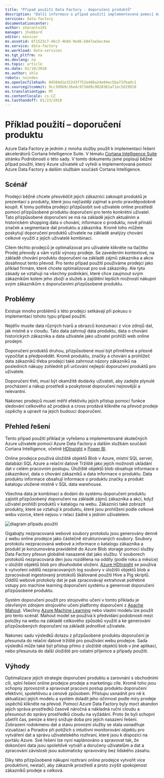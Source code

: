 ```yaml
---
title: "Případ použití Data Factory - doporučení produktů"
description: "Další informace o případ použití implementovaná pomocí Azure Data Factory spolu s jinými službami."
services: data-factory
documentationcenter: 
author: sharonlo101
manager: jhubbard
editor: monicar
ms.assetid: 6f1523c7-46c3-4b8d-9ed6-b847ae5ec4ae
ms.service: data-factory
ms.workload: data-services
ms.tgt_pltfrm: na
ms.devlang: na
ms.topic: article
ms.date: 01/10/2018
ms.author: shlo
robots: noindex
ms.openlocfilehash: 04504d1e32243f752e488a24e04ec5ba73fbadc1
ms.sourcegitcommit: 9cc3d9b9c36e4c973dd9c9028361af1ec5d29910
ms.translationtype: MT
ms.contentlocale: cs-CZ
ms.lasthandoff: 01/23/2018
---
```

# <a name="use-case---product-recommendations"></a>Příklad použití – doporučení produktu
Azure Data Factory je jedním z mnoha služby použít k implementaci řešení akcelerátorů Cortana Intelligence Suite.  V tématu [Cortana Intelligence Suite](http://www.microsoft.com/cortanaanalytics) stránku Podrobnosti o této sady. V tomto dokumentu jsme popisují běžné případ použití, který Azure uživatelé už vyřeší a implementovaná pomocí Azure Data Factory a dalším službám součásti Cortana Intelligence.

## <a name="scenario"></a>Scénář
Prodejci běžně chcete přesvědčit jejich zákazníci zakoupit produktů je prezentací s produkty, které jsou nejčastěji zajímat a proto pravděpodobně koupit. K tomu potřeba prodejci přizpůsobit své uživatele online prostředí pomocí přizpůsobené produktu doporučení pro tento konkrétní uživatel. Tato přizpůsobené doporučení se má na základě jejich aktuálním a historickém shopping data o chování, informace o produktu, nově přináší značek a segmentace dat produktu a zákazníka.  Kromě toho můžete poskytují doporučení produktů uživatele na základě analýzy chování celkové využití z jejich uživatelé kombinaci.

Cílem těchto prodejců je optimalizovat pro uživatele klikněte na tlačítko Prodej převody a vám vyšší výnosy prodeje.  Se zavedením kontextové, na základě chování produktu doporučení na základě zájmů zákazníka a akce dosáhnout tento převod. Pro tento případ použití používáme prodejci jako příklad firmám, které chcete optimalizovat pro své zákazníky. Ale tyto zásady se vztahují na všechny podnikání, které chce zaujmout svým zákazníkům kolem jeho zboží a služeb a zajištění lepších možností nákupní svým zákazníkům s doporučeními přizpůsobené produktu.

## <a name="challenges"></a>Problémy
Existuje mnoho problémů s této prodejci setkávají při pokusu o implementaci tohoto typu případ použití. 

Nejdřív musíte data různých tvarů a obrazců konzumaci z více zdrojů dat, jak místně a v cloudu. Tato data zahrnují data produktu, data o chování historických zákazníka a data uživatele jako uživatel prohlíží web online prodejní. 

Doporučení produktů druhou, přizpůsobené musí být přiměřené a přesně vypočítat a předpovědět. Kromě produktu, značky a chování a prohlížeč data zákazníků třeba prodejci také zahrnout názory zákazníků na posledních nákupy zohlednit při určování nejlepší doporučení produktů pro uživatele. 

Doporučení třetí, musí být okamžitě dodávky uživateli, aby zadejte plynulé procházení a nákup prostředí a poskytovat doporučení nejnovější a relevantní. 

Nakonec prodejců muset měřit efektivitu jejich přístup pomocí funkce sledování celkového až prodává a cross prodává klikněte na převod prodeje úspěchy a upravit na jejich budoucí doporučení.

## <a name="solution-overview"></a>Přehled řešení
Tento případ použití příklad je vyřešeno a implementované skutečných Azure uživatele pomocí Azure Data Factory a dalším službám součásti Cortana Intelligence, včetně [HDInsight](https://azure.microsoft.com/services/hdinsight/) a [Power BI](https://powerbi.microsoft.com/).

Online prodejce používá úložiště objektů Blob v Azure, místní SQL server, databázi SQL Azure a relační datové Tržiště jako jejich možnosti ukládání dat v celém pracovním postupu.  Úložiště objektů blob obsahuje informace o zákazníkovi, data o chování zákazníků a data informace o produktu. Data produktu informace obsahují informace o produktu značky a produkt katalogu uložené místně v SQL data warehouse. 

Všechna data je kombinaci a dodáni do systému doporučení produktu zajistit přizpůsobený doporučení na základě zájmů zákazníka a akcí, když uživatel prohlíží produktů v katalogu na webu. Zákazníci také zobrazit produkty, které se vztahují k produktu, které jsou prohlížení podle celkové webu vzorce, které nejsou v relaci žádné s jedním uživatelem.

![diagram případu použití](./media/data-factory-product-reco-usecase/diagram-1.png)

Gigabajty nezpracovaná webové soubory protokolu jsou generovány denně z webu online prodejce jako částečně strukturovaných soubory. Soubory protokolu nezpracovaná webové a informace o katalogu zákazníka a produkt je konzumována pravidelně do Azure Blob storage pomocí služby Data Factory přesun globálně nasazené dat jako službu. V souborech protokolů nezpracovaná den jsou rozdělena na oddíly (podle roku a měsíce) v úložišti objektů blob pro dlouhodobé uložení.  [Azure HDInsight](https://azure.microsoft.com/services/hdinsight/) se používá k vytvoření oddílů nezpracovaných log soubory v úložišti objektů blob a zpracovávat ingestovaný protokolů škálované použití Hive a Pig skriptů. Oddílů webové protokoly dat je pak zpracovávají extrahovat potřebné vstupy pro machine learning doporučení systému a generovat doporučení přizpůsobené produktu.

Systém doporučení použít pro strojového učení v tomto příkladu je otevřeným zdrojem strojového učení platformy doporučení z [Apache Mahout](http://mahout.apache.org/).  Všechny [Azure Machine Learning](https://azure.microsoft.com/services/machine-learning/) nebo vlastní modelu lze použít pro tento scénář.  Mahout model se používá k předvídání podobnosti mezi položky na webu na základě celkového způsobů využití a ke generování přizpůsobených doporučení na základě jednotlivé uživatele.

Nakonec sadu výsledků dotazu z přizpůsobené produktu doporučení je přesunuta do relační datové tržiště pro používání webu prodejce.  Sada výsledků může také být přístup přímo z úložiště objektů blob v jiné aplikaci, nebo přesunuta do další úložiště pro ostatní příjemce a případy použití.

## <a name="benefits"></a>Výhody
Optimalizace jejich strategie doporučení produktu a zarovnání s obchodními cíli, splní řešení online prodejce prodeje a marketingu cíle. Kromě toho jsou schopny zprovoznit a spravovat pracovní postup produktu doporučení efektivní, spolehlivou a cenově způsobem. Přístupu usnadnit pro ně k aktualizaci jejich modelu a systém doladit jeho účinnost podle míry prodeje úspěchů klikněte na převod. Pomocí Azure Data Factory byly moct abandon jejich správa prostředků časově náročná a nákladná ruční cloudu a přesunout do správy prostředků cloudu na vyžádání. Proto že byli schopni ušetřit čas, peníze a který snižuje doba pro jejich nasazení řešení. Zobrazení rodokmenu dat a stavu provozní služby se stala usnadňuje vizualizaci a Poradce při potížích s intuitivní monitorování objektu pro vytváření dat a správu uživatelského rozhraní, které jsou k dispozici na portálu Azure. Své řešení lze nyní naplánováno a spravovat tak, že dokončení data jsou spolehlivě vytváří a doručeny uživatelům a dat a zpracování závislosti jsou automaticky spravovány bez lidského zásahu.

Díky této přizpůsobené nákupní rozhraní online prodejce vytvořit více produktivní, nestačí, aby zákazník prostředí a proto zvýšit spokojenost zákazníků prodeje a celková.

